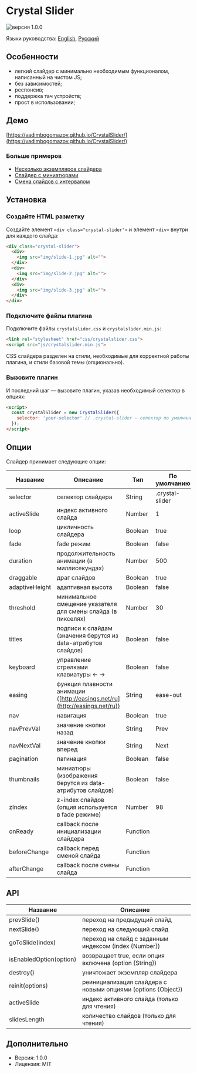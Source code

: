 # Crystal Slider
![версия 1.0.0](https://badge.fury.io/gh/vadimbogomazov%2Fcrystalslider.svg)

Языки руководства: [English](README.md), [Русский](README.ru-Ru.md)

## Особенности

- легкий слайдер с минимально необходимым функционалом, написанный на чистом JS;
- без зависимостей;
- респонсив;
- поддержка тач устройств;
- прост в использовании;

## Демо

[https://vadimbogomazov.github.io/CrystalSlider/](https://vadimbogomazov.github.io/CrystalSlider/)

### Больше примеров

- [Несколько экземпляров слайдера](/examples/multiple.html)
- [Слайдер с миниатюрами](examples/thumbnails.html)
- [Смена слайдов с интервалом](examples/autoplay.html)

## Установка

### Создайте HTML разметку

Создайте элемент `<div class="crystal-slider">` и элемент `<div>` внутри для каждого слайда:

```html
<div class="crystal-slider">
  <div>
    <img src="img/slide-1.jpg" alt="">
  </div>
  <div>
    <img src="img/slide-2.jpg" alt="">
  </div>
  <div>
    <img src="img/slide-3.jpg" alt="">
  </div>
</div>
```

### Подключите файлы плагина

Подключите файлы `crystalslider.css` и `crystalslider.min.js`:

```html
<link rel="stylesheet" href="css/crystalslider.css">
<script src="js/crystalslider.min.js">
```

CSS слайдера разделен на стили, необходимые для корректной работы плагина, и стили базовой темы (опционально).

### Вызовите плагин

И последний шаг — вызовите плагин, указав необходимый селектор в опциях:

```html
<script>
  const crystalSlider = new CrystalSlider({
    selector: 'your-selector' // .crystal-slider – селектор по умолчанию
  });
</script>
```

## Опции

Слайдер принимает следующие опции:

| Название | Описание | Тип | По умолчанию |
| ------ | ------ | ------ | ------ |
| selector | селектор слайдера | String | .crystal-slider |
| activeSlide | индекс активного слайда | Number | 1 |
| loop | цикличность слайдера | Boolean | true |
| fade | fade режим | Boolean | false |
| duration | продолжительность анимации (в миллисекундах) | Number | 500 |
| draggable | драг слайдов | Boolean | true |
| adaptiveHeight | адаптивная высота | Boolean | false |
| threshold | минимальное смещение указателя для смены слайда (в пикселях) | Number | 30 |
| titles | подписи к слайдам (значения берутся из data-атрибутов слайдов) | Boolean | false |
| keyboard | управление стрелками клавиатуры ← → | Boolean | false |
| easing | функция плавности анимации ([http://easings.net/ru](http://easings.net/ru)) | String | ease-out |
| nav | навигация | Boolean | true |
| navPrevVal | значение кнопки назад | String | Prev |
| navNextVal | значение кнопки вперед | String | Next |
| pagination | пагинация | Boolean | false |
| thumbnails | миниатюры (изображения берутся из data-атрибутов слайдов) | Boolean | false |
| zIndex | z-index слайдов (опция используется в fade режиме) | Number | 98 |
| onReady | callback после инициализации слайдера | Function | |
| beforeChange | callback перед сменой слайда | Function | |
| afterChange | callback после смены слайда | Function | |

## API

| Название | Описание |
| ------ | ------ |
| prevSlide() | переход на предыдущий слайд |
| nextSlide() | переход на следующий слайд |
| goToSlide(index) | переход на слайд с заданным индексом (index {Number}) |
| isEnabledOption(option) | возвращает true, если опция включена (option {String}) |
| destroy() | уничтожает экземпляр слайдера |
| reinit(options) | реинициализация слайдера с новыми опциями (options {Object}) |
| activeSlide | индекс активного слайда (только для чтения) |
| slidesLength | количество слайдов (только для чтения) |

## Дополнительно

- Версия: 1.0.0
- Лицензия: MIT
